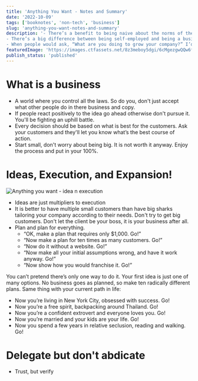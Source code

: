 ```yaml
---
title: 'Anything You Want - Notes and Summary'
date: '2022-10-09'
tags: ['booknotes', 'non-tech', 'business']
slug: 'anything-you-want-notes-and-summary'
description: '- There’s a benefit to being naive about the norms of the world—deciding from scratch what seems like the right thing to do, instead of just doing what others do.
- There’s a big difference between being self-employed and being a business owner. Being self-employed feels like freedom until you realize that if you take time off, your business crumbles. To be a true business owner, make it so that you could leave for a year, and when you came back, your business would be doing better than when you left.
- When people would ask, “What are you doing to grow your company?” I’d say, “Nothing! I’m trying to get it to stop growing! I don’t like this. It’s too big.” They thought that was the weirdest thing. Doesn’t every business want to be as big as possible?'
featuredImage: 'https://images.ctfassets.net/8z3meboy5dgi/6cMgezgwQQw6fefi2AmTgq/b4b03b5f8066f86bfdfc0473f4a25841/cover.jpg'
publish_status: 'published'
---
```


# What is a business

- A world where you control all the laws. So do you, don't just accept what other people do in there business and copy.
- If people react positively to the idea go ahead otherwise don't pursue it. You'll be fighting an uphill battle.
- Every decision should be based on what is best for the customers. Ask your customers and they'll let you know what’s the best course of action.
- Start small, don't worry about being big. It is not worth it anyway. Enjoy the process and put in your 100%.

# Ideas, Execution, and Expansion!

![Anything you want - idea n execution](//images.ctfassets.net/8z3meboy5dgi/1PJxXrEU675dQeZLeStX22/f6a7a8fe577c6c7ad9297700f60a2e8e/idea_execution.png)

- Ideas are just multipliers to execution
- It is better to have multiple small customers than have big sharks tailoring your company according to their needs. Don't try to get big customers. Don't let the client be your boss, it is your business after all.
- Plan and plan for everything.
  - “OK, make a plan that requires only $1,000. Go!”
  - “Now make a plan for ten times as many customers. Go!”
  - “Now do it without a website. Go!”
  - “Now make all your initial assumptions wrong, and have it work anyway. Go!”
  - “Now show how you would franchise it. Go!”

You can’t pretend there’s only one way to do it. Your first idea is just one of many options. No business goes as planned, so make ten radically different plans. Same thing with your current path in life:

- Now you’re living in New York City, obsessed with success. Go!
- Now you’re a free spirit, backpacking around Thailand. Go!
- Now you’re a confident extrovert and everyone loves you. Go!
- Now you’re married and your kids are your life. Go!
- Now you spend a few years in relative seclusion, reading and walking. Go!

# Delegate but don't abdicate

- Trust, but verify
